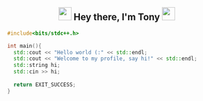 <h2 align="center">
  <img src="https://emojis.slackmojis.com/emojis/images/1490884029/1971/coin.gif?1490884029" width="30"/> 
    Hey there, I'm Tony</a> 
  <img src="https://emojis.slackmojis.com/emojis/images/1490884029/1971/coin.gif?1490884029" width="30"/> 
</h2>

<!--
**SoyTonyRodriguez/SoyTonyRodriguez** is a ✨ _special_ ✨ repository because its `README.md` (this file) appears on your GitHub profile.

Here are some ideas to get you started:

- 🔭 I’m currently working on ...
- 🌱 I’m currently learning ...
- 👯 I’m looking to collaborate on ...
- 🤔 I’m looking for help with ...
- 💬 Ask me about ...
- 📫 How to reach me: ...
- 😄 Pronouns: ...
- ⚡ Fun fact: ...
-->
```cpp
#include<bits/stdc++.h>

int main(){
  std::cout << "Hello world (:" << std::endl;
  std::cout << "Welcome to my profile, say hi!" << std::endl;
  std::string hi;
  std::cin >> hi;
  
  return EXIT_SUCCESS;
}
```

